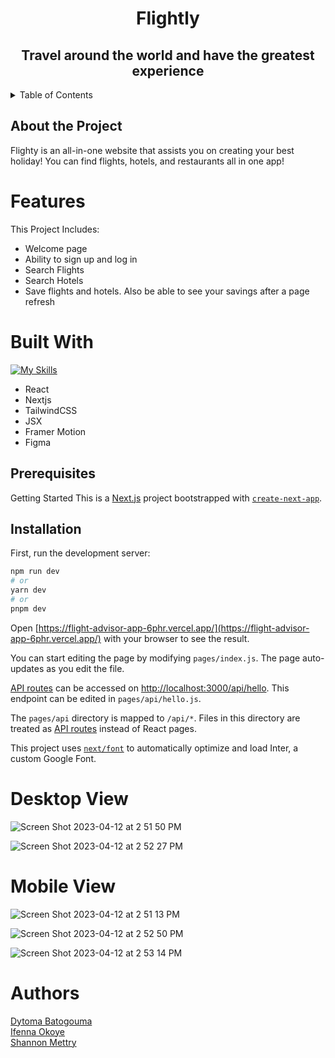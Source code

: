<h1 align="center"> Flightly </h1>

<h2 align="center"> Travel around the world and have the greatest experience </h2>

<!-- TABLE OF CONTENTS -->
<details>
  <summary>Table of Contents</summary>
  <ol>
    <li>
      <a href="#about-the-project">About The Project</a>
      <ul>
        <li><a href="#built-with">Built With</a></li>
      </ul>
    </li>
    <li>
      <ul>
        <li><a href="#prerequisites">Prerequisites</a></li>
        <li><a href="#installation">Installation</a></li>
      </ul>
    </li>
    <li><a href="#description">Description</a></li>
    <li><a href="desktop version">Desktop View</a></li>
    <li><a href="mobile version">Mobile View</a></li>
    <li><a href="#authors">Authors</a></li>
  </ol>
</details>

## About the Project

Flighty is an all-in-one website that assists you on creating your best holiday! You can find flights, hotels, and restaurants all in one app! 

# Features 
This Project Includes:
<ul>
<li>Welcome page
<li>Ability to sign up and log in
<li>Search Flights
<li>Search Hotels
<li>Save flights and hotels. Also be able to see your savings after a page refresh
</ul>

# Built With
[![My Skills](https://skills.thijs.gg/icons?i=react,nextjs,tailwind,js,figma)](https://skills.thijs.gg)
<ul>
<li>React</li>
<li>Nextjs</li>
<li>TailwindCSS</li>
<li>JSX</li>
<li>Framer Motion</li>
<li>Figma</li>
</ul>

## Prerequisites
Getting Started
This is a [Next.js](https://nextjs.org/) project bootstrapped with [`create-next-app`](https://github.com/vercel/next.js/tree/canary/packages/create-next-app).

## Installation

First, run the development server:

```bash
npm run dev
# or
yarn dev
# or
pnpm dev
```

Open [https://flight-advisor-app-6phr.vercel.app/](https://flight-advisor-app-6phr.vercel.app/) with your browser to see the result.

You can start editing the page by modifying `pages/index.js`. The page auto-updates as you edit the file.

[API routes](https://nextjs.org/docs/api-routes/introduction) can be accessed on [http://localhost:3000/api/hello](http://localhost:3000/api/hello). This endpoint can be edited in `pages/api/hello.js`.

The `pages/api` directory is mapped to `/api/*`. Files in this directory are treated as [API routes](https://nextjs.org/docs/api-routes/introduction) instead of React pages.

This project uses [`next/font`](https://nextjs.org/docs/basic-features/font-optimization) to automatically optimize and load Inter, a custom Google Font.

# Desktop View

![Screen Shot 2023-04-12 at 2 51 50 PM](https://user-images.githubusercontent.com/61018008/231463270-93b1c0af-2150-45a6-9cf8-cf8a6461d689.png)

![Screen Shot 2023-04-12 at 2 52 27 PM](https://user-images.githubusercontent.com/61018008/231463277-5eb4c892-aeb2-43bf-a82e-b9ad5e7f6345.png)

# Mobile View
![Screen Shot 2023-04-12 at 2 51 13 PM](https://user-images.githubusercontent.com/61018008/231463250-af5e06de-bc3c-4274-bfe7-8c3b183db63a.png)

![Screen Shot 2023-04-12 at 2 52 50 PM](https://user-images.githubusercontent.com/61018008/231463292-44ad2786-0f20-4c61-b6f8-bb80b7c5d892.png)

![Screen Shot 2023-04-12 at 2 53 14 PM](https://user-images.githubusercontent.com/61018008/231463296-cb90a767-64a2-4b28-8a5c-8dba33abef74.png)



# Authors
<a href="https://www.linkedin.com/in/dytoma-batogouma-6aa946235/">Dytoma Batogouma</a></br>
<a href="https://www.linkedin.com/in/chukwuebuka-okoye-967867229/"> Ifenna Okoye</a> </br>
<a href="https://www.linkedin.com/in/shannon-mettry/">Shannon Mettry</a>

